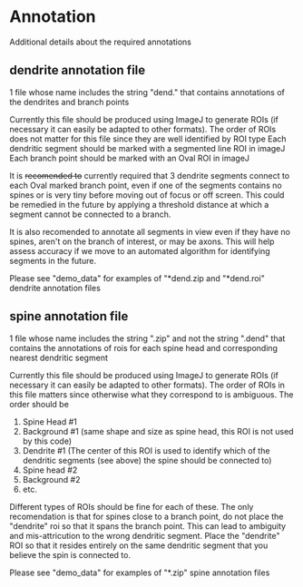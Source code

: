 # Annotation

Additional details about the required annotations

## dendrite annotation file
1 file whose name includes the string "dend." that contains annotations of the dendrites and branch points

Currently this file should be produced using ImageJ to generate ROIs (if necessary it can easily be adapted to other formats). 
The order of ROIs does not matter for this file since they are well identified by ROI type
Each dendritic segment should be marked with a segmented line ROI in imageJ
Each branch point should be marked with an Oval ROI in imageJ

It is ~~recomended to~~ currently required that 3 dendrite segments connect to each Oval marked branch point, even if one of the segments contains no spines or is very tiny before moving out of focus or off screen. This could be remedied in the future by applying a threshold distance at which a segment cannot be connected to a branch. 

It is also recomended to annotate all segments in view even if they have no spines, aren't on the branch of interest, or may be axons. This will help assess accuracy if we move to an automated algorithm for identifying segments in the future. 

Please see "demo_data" for examples of "*dend.zip and "*dend.roi" dendrite annotation files



## spine annotation file
1 file whose name includes the string ".zip" and not the string ".dend" that contains the annotations of rois for each spine head and corresponding nearest dendritic segment

Currently this file should be produced using ImageJ to generate ROIs (if necessary it can easily be adapted to other formats). 
The order of ROIs in this file matters since otherwise what they correspond to is ambiguous. The order should be 
1. Spine Head #1
2. Background #1 (same shape and size as spine head, this ROI is not used by this code)
3. Dendrite #1 (The center of this ROI is used to identify which of the dendritic segments (see above) the spine should be connected to)
4. Spine head #2
5. Background #2
6. etc.

Different types of ROIs should be fine for each of these. The only recomendation is that for spines close to a branch point, do not place the "dendrite" roi so that it spans the branch point. This can lead to ambiguity and mis-attricution to the wrong dendritic segment. Place the "dendrite" ROI so that it resides entirely on the same dendritic segment that you believe the spin is connected to. 

Please see "demo_data" for examples of "*.zip" spine annotation files

